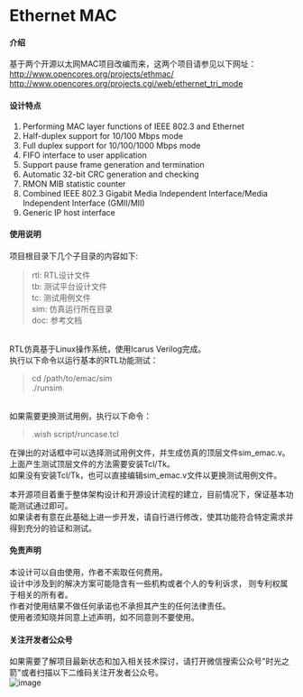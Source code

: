 # Ethernet MAC

#### 介绍
基于两个开源以太网MAC项目改编而来，这两个项目请参见以下网址：<br>
http://www.opencores.org/projects/ethmac/ <br>
http://www.opencores.org/projects.cgi/web/ethernet_tri_mode <br>

#### 设计特点 

1.  Performing MAC layer functions of IEEE 802.3 and Ethernet 
2.  Half-duplex support for 10/100 Mbps mode
3.  Full duplex support for 10/100/1000 Mbps mode
4.  FIFO interface to user application
5.  Support pause frame generation and termination
6.  Automatic 32-bit CRC generation and checking
7.  RMON MIB statistic counter
8.  Combined IEEE 802.3 Gigabit Media Independent Interface/Media Independent Interface (GMII/MII)
9.  Generic IP host interface

#### 使用说明

项目根目录下几个子目录的内容如下:<br>
<blockquote>
rtl: RTL设计文件<br>
tb: 测试平台设计文件<br>
tc: 测试用例文件<br>
sim: 仿真运行所在目录<br>
doc: 参考文档<br>
</blockquote>
<br>
RTL仿真基于Linux操作系统，使用Icarus Verilog完成。<br>
执行以下命令以运行基本的RTL功能测试：<br>
<blockquote>
cd /path/to/emac/sim<br>
./runsim<br>
</blockquote>
<br>
如果需要更换测试用例，执行以下命令：<br>
<blockquote>
.wish script/runcase.tcl<br>
</blockquote>
在弹出的对话框中可以选择测试用例文件，并生成仿真的顶层文件sim_emac.v。<br>
上面产生测试顶层文件的方法需要安装Tcl/Tk。<br>
如果没有安装Tcl/Tk，也可以直接编辑sim_emac.v文件以更换测试用例文件。<br>


本开源项目着重于整体架构设计和开源设计流程的建立，目前情况下，保证基本功能测试通过即可。<br>
如果读者有意在此基础上进一步开发，请自行进行修改，使其功能符合特定需求并得到充分的验证和测试。<br>

#### 免责声明

本设计可以自由使用，作者不索取任何费用。<br>
设计中涉及到的解决方案可能隐含有一些机构或者个人的专利诉求， 则专利权属于相关的所有者。<br>
作者对使用结果不做任何承诺也不承担其产生的任何法律责任。<br>
使用者须知晓并同意上述声明，如不同意则不要使用。<br>

#### 关注开发者公众号
如果需要了解项目最新状态和加入相关技术探讨，请打开微信搜索公众号"时光之箭"或者扫描以下二维码关注开发者公众号。<br>
![image](https://open.weixin.qq.com/qr/code?username=Arrow-of-Time-zd "时光之箭")



